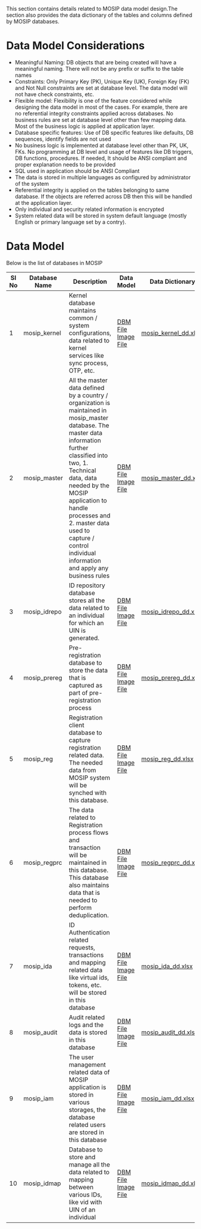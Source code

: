 This section contains details related to MOSIP data model design.The section also provides the data dictionary of the tables and columns defined by MOSIP databases.

# Data Model Considerations

* Meaningful Naming: DB objects that are being created will have a meaningful naming. There will not be any prefix or suffix to the table names
* Constraints: Only Primary Key (PK), Unique Key (UK), Foreign Key (FK) and Not Null constraints are set at database level. The data model will not have check constraints, etc.
* Flexible model: Flexibility is one of the feature considered while designing the data model in most of the cases. For example, there are no referential integrity constraints applied across databases. No business rules are set at database level other than few mapping data. Most of the business logic is applied at application layer.  
* Database specific features: Use of DB specific features like defaults, DB sequences, identify fields are not used
* No business logic is implemented at database level other than PK, UK, FKs. No programming at DB level and usage of features like DB triggers, DB functions, procedures. If needed, It should be ANSI compliant and proper explanation needs to be provided
* SQL used in application should be ANSI Compliant 
* The data is stored in multiple languages as configured by administrator of the system
* Referential integrity is applied on the tables belonging to same database. If the objects are referred across DB then this will be handled at the application layer.
* Only individual and security related information is encrypted
* System related data will be stored in system default language (mostly English or primary language set by a contry).

# Data Model

Below is the list of databases in MOSIP

|Sl No|Database Name|Description|Data Model|Data Dictionary|
|---------|---------|------------|----------|-----------|
|1|mosip_kernel|Kernel database maintains common / system configurations, data related to kernel services like sync process, OTP, etc.|<div>[DBM File](https://github.com/mosip/mosip-platform/tree/master/design/data_model/_sources/mosip_kernel.dbm)</div> <div>[Image File ](https://github.com/mosip/mosip-platform/tree/master/design/data_model/_images/mosip_kernel.png)</div>|<div>[mosip_kernel_dd.xlsx ](https://github.com/mosip/mosip-platform/wiki/_docs/data_model/mosip_kernel_dd.xlsx)</div>|
|2|mosip_master|All the master data defined by a country / organization is maintained in mosip_master database. The master data information further classified into two, 1. Technical data, data needed by the MOSIP application to handle processes and 2. master data used to capture / control individual information and apply any business rules|<div>[DBM File](https://github.com/mosip/mosip-platform/tree/master/design/data_model/_sources/mosip_master.dbm)</div> <div>[Image File ](https://github.com/mosip/mosip-platform/tree/master/design/data_model/_images/mosip_master.png)</div>|<div>[mosip_master_dd.xlsx ](https://github.com/mosip/mosip-platform/wiki/_docs/data_model/mosip_master_dd.xlsx)</div>|
|3|mosip_idrepo|ID repository database stores all the data related to an individual for which an UIN is generated.|<div>[DBM File](https://github.com/mosip/mosip-platform/tree/master/design/data_model/_sources/mosip_idrepo.dbm)</div> <div>[Image File ](https://github.com/mosip/mosip-platform/tree/master/design/data_model/_images/mosip_idrepo.png)</div>|<div>[mosip_idrepo_dd.xlsx](https://github.com/mosip/mosip-platform/wiki/_docs/data_model/mosip_idrepo_dd.xlsx)</div>|
|4|mosip_prereg|Pre-registration database to store the data that is captured as part of pre-registration process|<div>[DBM File](https://github.com/mosip/mosip-platform/tree/master/design/data_model/_sources/mosip_prereg.dbm)</div> <div>[Image File ](https://github.com/mosip/mosip-platform/tree/master/design/data_model/_images/mosip_prereg.png)</div>|<div>[mosip_prereg_dd.xlsx](https://github.com/mosip/mosip-platform/wiki/_docs/data_model/mosip_prereg_dd.xlsx)</div>|
|5|mosip_reg|Registration client database to capture registration related data. The needed data from MOSIP system will be synched with this database.|<div>[DBM File](https://github.com/mosip/mosip-platform/tree/master/design/data_model/_sources/mosip_reg.dbm)</div> <div>[Image File ](https://github.com/mosip/mosip-platform/tree/master/design/data_model/_images/mosip_reg.png)</div>|<div>[mosip_reg_dd.xlsx](https://github.com/mosip/mosip-platform/wiki/_docs/data_model/mosip_reg_dd.xlsx)</div>|
|6|mosip_regprc|The data related to Registration process flows and transaction will be maintained in this database. This database also maintains data that is needed to perform deduplication.|<div>[DBM File](https://github.com/mosip/mosip-platform/tree/master/design/data_model/_sources/mosip_regprc.dbm)</div> <div>[Image File ](https://github.com/mosip/mosip-platform/tree/master/design/data_model/_images/mosip_regprc.png)</div>|<div>[mosip_regprc_dd.xlsx](https://github.com/mosip/mosip-platform/wiki/_docs/data_model/mosip_regprc_dd.xlsx)</div>|
|7|mosip_ida|ID Authentication related requests, transactions and mapping related data like virtual ids, tokens, etc. will be stored in this database|<div>[DBM File](https://github.com/mosip/mosip-platform/tree/master/design/data_model/_sources/mosip_ida.dbm)</div> <div>[Image File ](https://github.com/mosip/mosip-platform/tree/master/design/data_model/_images/mosip_ida.png)</div>|<div>[mosip_ida_dd.xlsx](https://github.com/mosip/mosip-platform/wiki/_docs/data_model/mosip_ida_dd.xlsx)</div>|
|8|mosip_audit|Audit related logs and the data is stored in this database|<div>[DBM File](https://github.com/mosip/mosip-platform/tree/master/design/data_model/_sources/mosip_audit.dbm)</div> <div>[Image File ](https://github.com/mosip/mosip-platform/tree/master/design/data_model/_images/mosip_audit.png)</div>|<div>[mosip_audit_dd.xlsx](https://github.com/mosip/mosip-platform/wiki/_docs/data_model/mosip_audit_dd.xlsx)</div>|
|9|mosip_iam|The user management related data of MOSIP application is stored in various storages, the database related users are stored in this database|<div>[DBM File](https://github.com/mosip/mosip-platform/tree/master/design/data_model/_sources/mosip_iam.dbm)</div> <div>[Image File ](https://github.com/mosip/mosip-platform/tree/master/design/data_model/_images/mosip_iam.png)</div>|<div>[mosip_iam_dd.xlsx](https://github.com/mosip/mosip-platform/wiki/_docs/data_model/mosip_iam_dd.xlsx)</div>|
|10|mosip_idmap|Database to store and manage all the data related to mapping between various IDs, like vid with UIN of an individual|<div>[DBM File](https://github.com/mosip/mosip-platform/tree/master/design/data_model/_sources/mosip_idmap.dbm)</div> <div>[Image File ](https://github.com/mosip/mosip-platform/tree/master/design/data_model/_images/mosip_idmap.png)</div>|<div>[mosip_idmap_dd.xlsx](https://github.com/mosip/mosip-platform/wiki/_docs/data_model/mosip_idmap_dd.xlsx)</div>|



